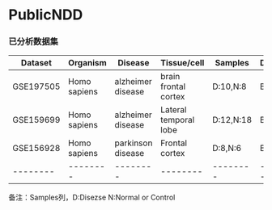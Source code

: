 # PublicNDD

### 已分析数据集

| Dataset | Organism | Disease | Tissue/cell | Samples | DataType |
| -------- | -------- | -------- | -------- | -------- | -------- |
| GSE197505 | Homo sapiens | alzheimer disease | brain frontal cortex | D:10,N:8 | Bulk-seq |
| GSE159699 | Homo sapiens | alzheimer disease | Lateral temporal lobe | D:12,N:18 | Bulk-seq |
| GSE156928 | Homo sapiens | parkinson disease | Frontal cortex | D:8,N:6 | Bulk-seq |
| -------- | -------- | -------- | -------- | -------- | -------- |

备注：Samples列，D:Disezse N:Normal or Control
